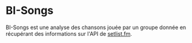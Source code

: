 # BI-Songs

BI-Songs est une analyse des chansons jouée par un groupe donnée en récupérant des informations sur l'API de [setlist.fm](https://www.setlist.fm/).